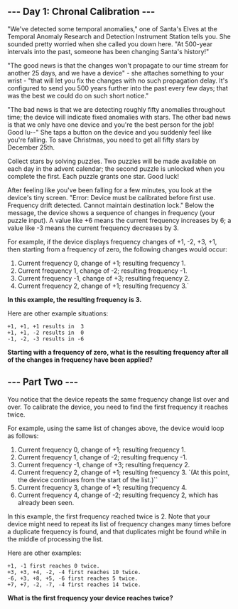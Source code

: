 ## --- Day 1: Chronal Calibration ---
"We've detected some temporal anomalies," one of Santa's Elves at the Temporal Anomaly Research and Detection Instrument Station tells you. She sounded pretty worried when she called you down here. "At 500-year intervals into the past, someone has been changing Santa's history!"

"The good news is that the changes won't propagate to our time stream for another 25 days, and we have a device" - she attaches something to your wrist - "that will let you fix the changes with no such propagation delay. It's configured to send you 500 years further into the past every few days; that was the best we could do on such short notice."

"The bad news is that we are detecting roughly fifty anomalies throughout time; the device will indicate fixed anomalies with stars. The other bad news is that we only have one device and you're the best person for the job! Good lu--" She taps a button on the device and you suddenly feel like you're falling. To save Christmas, you need to get all fifty stars by December 25th.

Collect stars by solving puzzles. Two puzzles will be made available on each day in the advent calendar; the second puzzle is unlocked when you complete the first. Each puzzle grants one star. Good luck!

After feeling like you've been falling for a few minutes, you look at the device's tiny screen. "Error: Device must be calibrated before first use. Frequency drift detected. Cannot maintain destination lock." Below the message, the device shows a sequence of changes in frequency (your puzzle input). A value like +6 means the current frequency increases by 6; a value like -3 means the current frequency decreases by 3.

For example, if the device displays frequency changes of +1, -2, +3, +1, then starting from a frequency of zero, the following changes would occur:

1. Current frequency  0, change of +1; resulting frequency  1.
2. Current frequency  1, change of -2; resulting frequency -1.
3. Current frequency -1, change of +3; resulting frequency  2.
4. Current frequency  2, change of +1; resulting frequency  3.`

**In this example, the resulting frequency is 3.**

Here are other example situations:

```
+1, +1, +1 results in  3
+1, +1, -2 results in  0
-1, -2, -3 results in -6
```

**Starting with a frequency of zero, what is the resulting frequency after all of the changes in frequency have been applied?**


## --- Part Two ---
You notice that the device repeats the same frequency change list over and over. To calibrate the device, you need to find the first frequency it reaches twice.

For example, using the same list of changes above, the device would loop as follows:

1. Current frequency  0, change of +1; resulting frequency  1.
2. Current frequency  1, change of -2; resulting frequency -1.
3. Current frequency -1, change of +3; resulting frequency  2.
4. Current frequency  2, change of +1; resulting frequency  3.
`(At this point, the device continues from the start of the list.)``
5. Current frequency  3, change of +1; resulting frequency  4.
6. Current frequency  4, change of -2; resulting frequency  2, which has already been seen.

In this example, the first frequency reached twice is 2. Note that your device might need to repeat its list of frequency changes many times before a duplicate frequency is found, and that duplicates might be found while in the middle of processing the list.

Here are other examples:

```
+1, -1 first reaches 0 twice.
+3, +3, +4, -2, -4 first reaches 10 twice.
-6, +3, +8, +5, -6 first reaches 5 twice.
+7, +7, -2, -7, -4 first reaches 14 twice.
```

**What is the first frequency your device reaches twice?**

